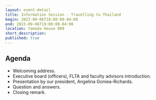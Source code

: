 ```yaml
---
layout: event-detail
title: Information Session - Travelling to Thailand
begin: 2023-09-06T18:00:00-04:00
end: 2023-09-06T19:00:00-04:00
location: Yamada House 009
short_description:
published: true
---
```


## Agenda

- Welcoming address.
- Executive board (officers), FLTA and faculty advisors introduction.
- Presentation by our president, Angelina Goniea-Richards.
- Question and answers.
- Closing remark.
